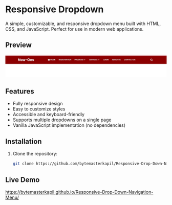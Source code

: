# Responsive Dropdown

A simple, customizable, and responsive dropdown menu built with HTML, CSS, and JavaScript. Perfect for use in modern web applications.

## Preview

![Responsive Dropdown Preview](https://github.com/bytemasterkapil/Responsive-Drop-Down-Navigation-Menu/blob/main/Screenshot%202024-10-08%20150034.jpg)

## Features

- Fully responsive design
- Easy to customize styles
- Accessible and keyboard-friendly
- Supports multiple dropdowns on a single page
- Vanilla JavaScript implementation (no dependencies)

## Installation

1. Clone the repository:

   ```bash
   git clone https://github.com/bytemasterkapil/Responsive-Drop-Down-Navigation-Menu.git
   
## Live Demo

https://bytemasterkapil.github.io/Responsive-Drop-Down-Navigation-Menu/
